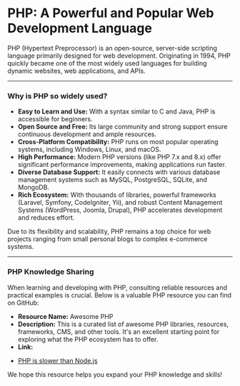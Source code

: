 # PHP: A Powerful and Popular Web Development Language

PHP (Hypertext Preprocessor) is an open-source, server-side scripting language primarily designed for web development. Originating in 1994, PHP quickly became one of the most widely used languages for building dynamic websites, web applications, and APIs.

---

### Why is PHP so widely used?

* **Easy to Learn and Use:** With a syntax similar to C and Java, PHP is accessible for beginners.
* **Open Source and Free:** Its large community and strong support ensure continuous development and ample resources.
* **Cross-Platform Compatibility:** PHP runs on most popular operating systems, including Windows, Linux, and macOS.
* **High Performance:** Modern PHP versions (like PHP 7.x and 8.x) offer significant performance improvements, making applications run faster.
* **Diverse Database Support:** It easily connects with various database management systems such as MySQL, PostgreSQL, SQLite, and MongoDB.
* **Rich Ecosystem:** With thousands of libraries, powerful frameworks (Laravel, Symfony, CodeIgniter, Yii), and robust Content Management Systems (WordPress, Joomla, Drupal), PHP accelerates development and reduces effort.

Due to its flexibility and scalability, PHP remains a top choice for web projects ranging from small personal blogs to complex e-commerce systems.

---

### PHP Knowledge Sharing

When learning and developing with PHP, consulting reliable resources and practical examples is crucial. Below is a valuable PHP resource you can find on GitHub:

* **Resource Name:** Awesome PHP
* **Description:** This is a curated list of awesome PHP libraries, resources, frameworks, CMS, and other tools. It's an excellent starting point for exploring what the PHP ecosystem has to offer.
* **Link:** 
- [PHP is slower than Node.js](./L1.md)



We hope this resource helps you expand your PHP knowledge and skills!